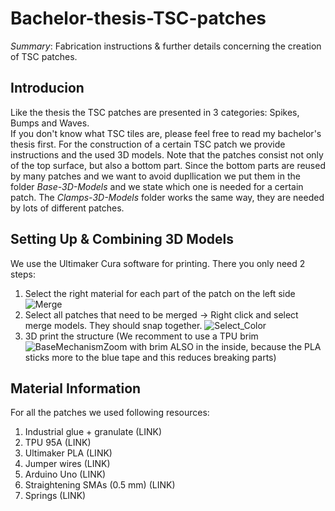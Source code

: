 # Bachelor-thesis-TSC-patches

*Summary*:
Fabrication instructions &amp; further details concerning the creation of TSC patches.

## Introducion

Like the thesis the TSC patches are presented in 3 categories: Spikes, Bumps and Waves.  
If you don't know what TSC tiles are, please feel free to read my bachelor's thesis first. For the construction of a certain TSC patch we provide instructions and the used 3D models.
Note that the patches consist not only of the top surface, but also a bottom part. Since the bottom parts are reused by many patches and we want to avoid dupllication we put them in the folder *Base-3D-Models* and we state which one is needed for a certain patch. The *Clamps-3D-Models* folder works the same way, they are needed by lots of different patches.

## Setting Up &amp; Combining 3D Models

We use the Ultimaker Cura software for printing. There you only need 2 steps: 
1. Select the right material for each part of the patch on the left side ![Merge](https://user-images.githubusercontent.com/82590951/185628018-71d602d0-4283-4541-836d-f150d90c92a8.png)
2. Select all patches that need to be merged -> Right click and select merge models. They should snap together. ![Select_Color](https://user-images.githubusercontent.com/82590951/185628026-55f0e1e7-80df-4941-8b28-101c5e1660b2.png)
3. 3D print the structure (We recomment to use a TPU brim ![BaseMechanismZoom](https://user-images.githubusercontent.com/82590951/185628273-2fd03231-0a54-49e0-9e50-0982015043fc.png)
with brim ALSO in the inside, because the PLA sticks more to the blue tape and this reduces breaking parts)

## Material Information

For all the patches we used following resources:   
1. Industrial glue + granulate (LINK)
2. TPU 95A (LINK)
3. Ultimaker PLA (LINK)
4. Jumper wires (LINK)
5. Arduino Uno (LINK)
6. Straightening SMAs (0.5 mm) (LINK)
7. Springs (LINK)
